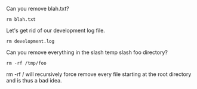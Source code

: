 Can you remove blah.txt?

    rm blah.txt




Let's get rid of our development log file.

    rm development.log


Can you remove everything in the slash temp slash foo directory?
    
    rm -rf /tmp/foo


rm -rf / will recursively force remove every file starting at the root directory and is thus a bad idea.


